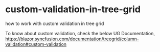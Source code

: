 # custom-validation-in-tree-grid
how to work with custom validation in tree grid

To know about custom validation, check the below UG Documentation,
https://blazor.syncfusion.com/documentation/treegrid/column-validation#custom-validation